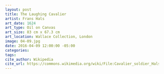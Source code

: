 ```yaml
---
layout: post
title: The Laughing Cavalier
artist: Frans Hals
art_date: 1624
art_type: Oil on Canvas
art_size: 83 cm x 67.3 cm
art_location: Wallace Collection, London
image: 04-09.jpg
date: 2016-04-09 12:00:00 -05:00
categories:
tags:
cite_author: Wikipedia
cite_url: https://commons.wikimedia.org/wiki/File:Cavalier_soldier_Hals-1624x.jpg
---
```

